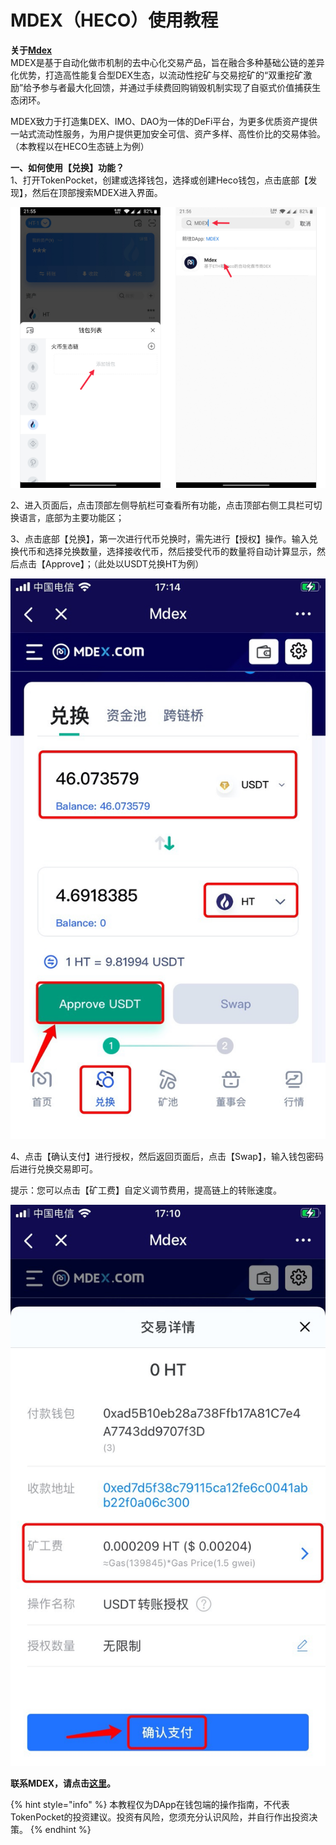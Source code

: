 # MDEX（HECO）使用教程

**关于**[**Mdex**](https://mdex.com/#/)\
MDEX是基于自动化做市机制的去中心化交易产品，旨在融合多种基础公链的差异化优势，打造高性能复合型DEX生态，以流动性挖矿与交易挖矿的“双重挖矿激励”给予参与者最大化回馈，并通过手续费回购销毁机制实现了自驱式价值捕获生态闭环。

MDEX致力于打造集DEX、IMO、DAO为一体的DeFi平台，为更多优质资产提供一站式流动性服务，为用户提供更加安全可信、资产多样、高性价比的交易体验。（本教程以在HECO生态链上为例）

**一、如何使用【兑换】功能？**\
1、打开TokenPocket，创建或选择钱包，选择或创建Heco钱包，点击底部【发现】，然后在顶部搜索MDEX进入界面。

![](<../../.gitbook/assets/5 (3).png>)

2、进入页面后，点击顶部左侧导航栏可查看所有功能，点击顶部右侧工具栏可切换语言，底部为主要功能区；

3、点击底部【兑换】，第一次进行代币兑换时，需先进行【授权】操作。输入兑换代币和选择兑换数量，选择接收代币，然后接受代币的数量将自动计算显示，然后点击【Approve】；（此处以USDT兑换HT为例）

![](../../.gitbook/assets/mdex1.jpg)

4、点击【确认支付】进行授权，然后返回页面后，点击【Swap】，输入钱包密码后进行兑换交易即可。

提示：您可以点击【矿工费】自定义调节费用，提高链上的转账速度。

![](../../.gitbook/assets/mdex2.jpg)

**联系MDEX，请点击**[**这里**](https://t.me/MixDex)**。**

{% hint style="info" %}
本教程仅为DApp在钱包端的操作指南，不代表TokenPocket的投资建议。投资有风险，您须充分认识风险，并自行作出投资决策。
{% endhint %}

